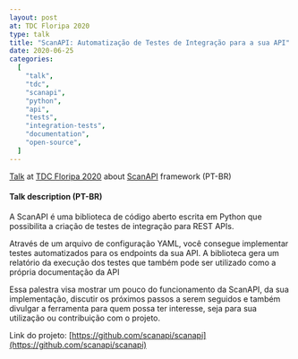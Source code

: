 ```yaml
---
layout: post
at: TDC Floripa 2020
type: talk
title: "ScanAPI: Automatização de Testes de Integração para a sua API"
date: 2020-06-25
categories:
  [
    "talk",
    "tdc",
    "scanapi",
    "python",
    "api",
    "tests",
    "integration-tests",
    "documentation",
    "open-source",
  ]
---
```


[Talk](https://thedevconf.com/tdc/2020/floripaonline/trilha-python) at [TDC Floripa 2020](https://thedevconf.com/tdc/2020/floripaonline/trilhas) about [ScanAPI](https://github.com/scanapi/scanapi) framework (PT-BR)

#### Talk description (PT-BR)

A ScanAPI é uma biblioteca de código aberto escrita em Python que possibilita a criação de testes de integração para REST APIs.

Através de um arquivo de configuração YAML, você consegue implementar testes automatizados para os endpoints da sua API. A biblioteca gera um relatório da execução dos testes que também pode ser utilizado como a própria documentação da API

Essa palestra visa mostrar um pouco do funcionamento da ScanAPI, da sua implementação, discutir os próximos passos a serem seguidos e também divulgar a ferramenta para quem possa ter interesse, seja para sua utilização ou contribuição com o projeto.

Link do projeto: [https://github.com/scanapi/scanapi](https://github.com/scanapi/scanapi)

<script async class="speakerdeck-embed" data-id="4e63b0edda194bbeb8933afdb0bb134f" data-ratio="1.6" src="//speakerdeck.com/assets/embed.js"></script>
